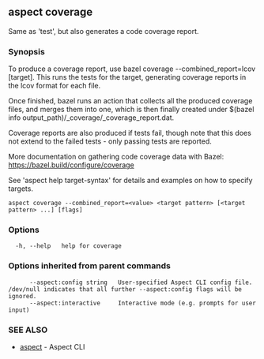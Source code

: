 ## aspect coverage

Same as 'test', but also generates a code coverage report.

### Synopsis

To produce a coverage report, use bazel coverage --combined_report=lcov [target].
This runs the tests for the target, generating coverage reports in the lcov format for each file.

Once finished, bazel runs an action that collects all the produced coverage files,
and merges them into one, which is then finally created under
$(bazel info output_path)/_coverage/_coverage_report.dat.

Coverage reports are also produced if tests fail, though note that this does not extend to the
failed tests - only passing tests are reported.

More documentation on gathering code coverage data with Bazel:
<https://bazel.build/configure/coverage>

See 'aspect help target-syntax' for details and examples on how to specify targets.


```
aspect coverage --combined_report=<value> <target pattern> [<target pattern> ...] [flags]
```

### Options

```
  -h, --help   help for coverage
```

### Options inherited from parent commands

```
      --aspect:config string   User-specified Aspect CLI config file. /dev/null indicates that all further --aspect:config flags will be ignored.
      --aspect:interactive     Interactive mode (e.g. prompts for user input)
```

### SEE ALSO

* [aspect](aspect.md)	 - Aspect CLI

